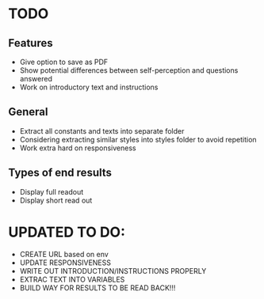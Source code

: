 # TODO

## Features

- Give option to save as PDF
- Show potential differences between self-perception and questions answered
- Work on introductory text and instructions

## General

- Extract all constants and texts into separate folder
- Considering extracting similar styles into styles folder to avoid repetition
- Work extra hard on responsiveness

## Types of end results

- Display full readout
- Display short read out

# UPDATED TO DO:

- CREATE URL based on env
- UPDATE RESPONSIVENESS
- WRITE OUT INTRODUCTION/INSTRUCTIONS PROPERLY
- EXTRAC TEXT INTO VARIABLES
- BUILD WAY FOR RESULTS TO BE READ BACK!!!
